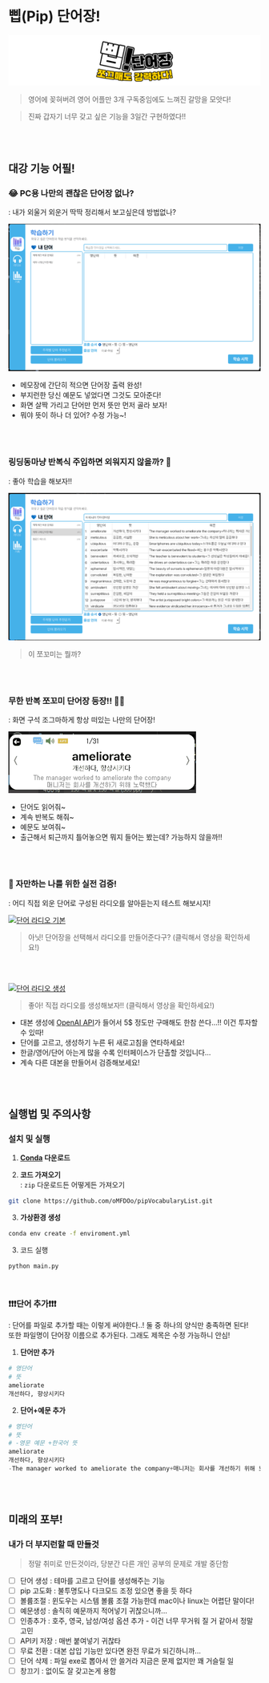 # 삡(Pip) 단어장!

![네? 왜 없졍](./documents/logo.png)
> 영어에 꽂혀버려 영어 어플만 3개 구독중임에도 느껴진 갈망을 모앗다!

> 진짜 갑자기 너무 갖고 싶은 기능을 3일간 구현하였다!!

<br><br>

## 대강 기능 어필!

### 😂 PC용 나만의 괜찮은 단어장 없나?
: 내가 외울거 외운거 딱딱 정리해서 보고싶은데 방법없나?

![네? 왜 없졍](./documents/단어구경.gif)
 - 메모장에 간단히 적으면 단어장 출력 완성!
 - 부지런한 당신 예문도 넣었다면 그것도 모아준다!
 - 화면 살짝 가리고 단어만 먼저 뜻만 먼저 골라 보자!
 - 뭐야 뜻이 하나 더 있어? 수정 가능~!

<br><br>

### 링딩동마냥 반복식 주입하면 외워지지 않을까? 🤔
: 좋아 학습을 해보자!!

![네? 왜 없졍](./documents/학습%20시작.gif)
> 이 쪼꼬미는 뭘까?


<br><br>

### 무한 반복 쪼꼬미 단어장 등장!! 🤷‍♀️
: 화면 구석 조그마하게 항상 떠있는 나만의 단어장!

![네? 왜 없졍](./documents/pip%20단어.gif)

 - 단어도 읽어줘~
 - 계속 반복도 해줘~
 - 예문도 보여줘~
 - 출근해서 퇴근까지 틀어놓으면 뭐지 들어는 봤는데? 가능하지 않을까!!
 

<br><br>

### 👻 자만하는 나를 위한 실전 검증!
: 어디 직접 외운 단어로 구성된 라디오를 알아듣는지 테스트 해보시지!

[![단어 라디오 기본](https://github.com/user-attachments/assets/998a04da-b7f8-4815-904e-256178cb3fc2)](./documents/단어_라디오_기본.mp4)
> 아닛! 단어장을 선택해서 라디오를 만들어준다구? (클릭해서 영상을 확인하세요!)

<br><br>

[![단어 라디오 생성](https://github.com/user-attachments/assets/47a0433c-df75-4f1e-a199-b57c54d16505)](./documents/단어_라디오_생성.mp4)
 > 좋아! 직접 라디오를 생성해보자!! (클릭해서 영상을 확인하세요!)
 - 대본 생성에 [OpenAI API](https://openai.com/index/openai-api/)가 들어서 5$ 정도만 구매해도 한참 쓴다...!! 이건 투자할 수 있따!
 - 단어를 고르고, 생성하기 누른 뒤 새로고침을 연타하세요!
 - 한글/영어/단어 아는게 많을 수록 인터페이스가 단촐할 것입니다...
 - 계속 다른 대본을 만들어서 검증해보세요!

<br><br>


## 실행법 및 주의사항

### 설치 및 실행
 1) **[Conda](https://www.anaconda.com/download) 다운로드**
 
 2) **코드 가져오기** <br>
  : `zip` 다운로드든 어떻게든 가져오기
 ```sh
 git clone https://github.com/oMFDOo/pipVocabularyList.git
 ```


 3) **가상환경 생성**
 ```sh
 conda env create -f enviroment.yml
 ```

 3) 코드 실행
 ```sh
 python main.py
 ```

<br>

### ❗❗❗단어 추가❗❗❗
: 단어를 파일로 추가할 때는 이렇게 써야한다..! 둘 중 하나의 양식만 충족하면 된다!<br> 또한 파일명이 단어장 이름으로 추가된다. 그래도 제목은 수정 가능하니 안심!

1) **단어만 추가**
```py
# 영단어
# 뜻
ameliorate  
개선하다, 향상시키다
```


2) **단어+예문 추가**
```py
# 영단어
# 뜻
# -영문 예문 +한국어 뜻
ameliorate  
개선하다, 향상시키다  
-The manager worked to ameliorate the company+매니저는 회사를 개선하기 위해 노력했다  
```



<br><br>


## 미래의 포부!

### 내가 더 부지런할 때 만들것
 > 정말 취미로 만든것이라, 당분간 다른 개인 공부의 문제로 개발 중단함

- [ ] 단어 생성 : 테마를 고르고 단어를 생성해주는 기능
- [ ] pip 고도화 : 불투명도나 다크모드 조정 있으면 좋을 듯 하다
- [ ] 볼륨조절 : 윈도우는 시스템 볼륨 조절 가능한데 mac이나 linux는 어렵단 말이다!
- [ ] 예문생성 : 솔직히 예문까지 적어넣기 귀찮으니까...
- [ ] 인종추가 : 호주, 영국, 남성/여성 옵션 추가 - 이건 너무 무거워 질 거 같아서 정말 고민
- [ ] API키 저장 : 매번 붙여넣기 귀찮타
- [ ] 무료 전환 : 대본 삽입 기능만 있다면 완전 무료가 되긴하니까...
- [ ] 단어 삭제 : 파일 exe로 뽑아서 안 쓸거라 지금은 문제 없지만 꽤 거슬릴 일
- [ ] 창끄기 : 없이도 잘 갖고논게 용함
